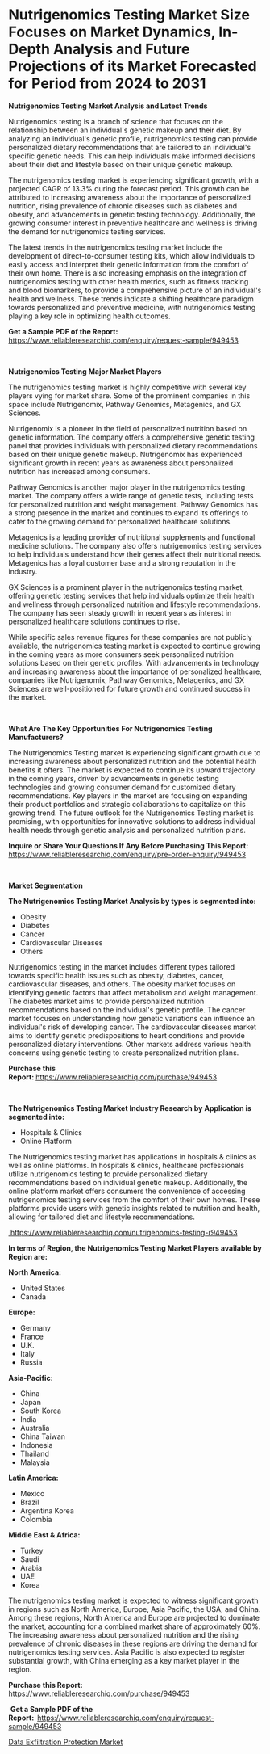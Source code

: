 <p><h1>Nutrigenomics Testing Market Size Focuses on Market Dynamics, In-Depth Analysis and Future Projections of its Market Forecasted for Period from 2024 to 2031</h1></p><p><strong>Nutrigenomics Testing Market Analysis and Latest Trends</strong></p>
<p><p>Nutrigenomics testing is a branch of science that focuses on the relationship between an individual's genetic makeup and their diet. By analyzing an individual's genetic profile, nutrigenomics testing can provide personalized dietary recommendations that are tailored to an individual's specific genetic needs. This can help individuals make informed decisions about their diet and lifestyle based on their unique genetic makeup.</p><p>The nutrigenomics testing market is experiencing significant growth, with a projected CAGR of 13.3% during the forecast period. This growth can be attributed to increasing awareness about the importance of personalized nutrition, rising prevalence of chronic diseases such as diabetes and obesity, and advancements in genetic testing technology. Additionally, the growing consumer interest in preventive healthcare and wellness is driving the demand for nutrigenomics testing services.</p><p>The latest trends in the nutrigenomics testing market include the development of direct-to-consumer testing kits, which allow individuals to easily access and interpret their genetic information from the comfort of their own home. There is also increasing emphasis on the integration of nutrigenomics testing with other health metrics, such as fitness tracking and blood biomarkers, to provide a comprehensive picture of an individual's health and wellness. These trends indicate a shifting healthcare paradigm towards personalized and preventive medicine, with nutrigenomics testing playing a key role in optimizing health outcomes.</p></p>
<p><strong>Get a Sample PDF of the Report:&nbsp;</strong> <a href="https://www.reliableresearchiq.com/enquiry/request-sample/949453">https://www.reliableresearchiq.com/enquiry/request-sample/949453</a></p>
<p>&nbsp;</p>
<p><strong>Nutrigenomics Testing Major Market Players</strong></p>
<p><p>The nutrigenomics testing market is highly competitive with several key players vying for market share. Some of the prominent companies in this space include Nutrigenomix, Pathway Genomics, Metagenics, and GX Sciences.</p><p>Nutrigenomix is a pioneer in the field of personalized nutrition based on genetic information. The company offers a comprehensive genetic testing panel that provides individuals with personalized dietary recommendations based on their unique genetic makeup. Nutrigenomix has experienced significant growth in recent years as awareness about personalized nutrition has increased among consumers.</p><p>Pathway Genomics is another major player in the nutrigenomics testing market. The company offers a wide range of genetic tests, including tests for personalized nutrition and weight management. Pathway Genomics has a strong presence in the market and continues to expand its offerings to cater to the growing demand for personalized healthcare solutions.</p><p>Metagenics is a leading provider of nutritional supplements and functional medicine solutions. The company also offers nutrigenomics testing services to help individuals understand how their genes affect their nutritional needs. Metagenics has a loyal customer base and a strong reputation in the industry.</p><p>GX Sciences is a prominent player in the nutrigenomics testing market, offering genetic testing services that help individuals optimize their health and wellness through personalized nutrition and lifestyle recommendations. The company has seen steady growth in recent years as interest in personalized healthcare solutions continues to rise.</p><p>While specific sales revenue figures for these companies are not publicly available, the nutrigenomics testing market is expected to continue growing in the coming years as more consumers seek personalized nutrition solutions based on their genetic profiles. With advancements in technology and increasing awareness about the importance of personalized healthcare, companies like Nutrigenomix, Pathway Genomics, Metagenics, and GX Sciences are well-positioned for future growth and continued success in the market.</p></p>
<p>&nbsp;</p>
<p><strong>What Are The Key Opportunities For Nutrigenomics Testing Manufacturers?</strong></p>
<p><p>The Nutrigenomics Testing market is experiencing significant growth due to increasing awareness about personalized nutrition and the potential health benefits it offers. The market is expected to continue its upward trajectory in the coming years, driven by advancements in genetic testing technologies and growing consumer demand for customized dietary recommendations. Key players in the market are focusing on expanding their product portfolios and strategic collaborations to capitalize on this growing trend. The future outlook for the Nutrigenomics Testing market is promising, with opportunities for innovative solutions to address individual health needs through genetic analysis and personalized nutrition plans.</p></p>
<p><strong>Inquire or Share Your Questions If Any Before Purchasing This Report:</strong> <a href="https://www.reliableresearchiq.com/enquiry/pre-order-enquiry/949453">https://www.reliableresearchiq.com/enquiry/pre-order-enquiry/949453</a></p>
<p>&nbsp;</p>
<p><strong>Market Segmentation</strong></p>
<p><strong>The Nutrigenomics Testing Market Analysis by types is segmented into:</strong></p>
<p><ul><li>Obesity</li><li>Diabetes</li><li>Cancer</li><li>Cardiovascular Diseases</li><li>Others</li></ul></p>
<p><p>Nutrigenomics testing in the market includes different types tailored towards specific health issues such as obesity, diabetes, cancer, cardiovascular diseases, and others. The obesity market focuses on identifying genetic factors that affect metabolism and weight management. The diabetes market aims to provide personalized nutrition recommendations based on the individual's genetic profile. The cancer market focuses on understanding how genetic variations can influence an individual's risk of developing cancer. The cardiovascular diseases market aims to identify genetic predispositions to heart conditions and provide personalized dietary interventions. Other markets address various health concerns using genetic testing to create personalized nutrition plans.</p></p>
<p><strong>Purchase this Report:&nbsp;</strong><a href="https://www.reliableresearchiq.com/purchase/949453">https://www.reliableresearchiq.com/purchase/949453</a></p>
<p>&nbsp;</p>
<p><strong>The Nutrigenomics Testing Market Industry Research by Application is segmented into:</strong></p>
<p><ul><li>Hospitals & Clinics</li><li>Online Platform</li></ul></p>
<p><p>The Nutrigenomics testing market has applications in hospitals & clinics as well as online platforms. In hospitals & clinics, healthcare professionals utilize nutrigenomics testing to provide personalized dietary recommendations based on individual genetic makeup. Additionally, the online platform market offers consumers the convenience of accessing nutrigenomics testing services from the comfort of their own homes. These platforms provide users with genetic insights related to nutrition and health, allowing for tailored diet and lifestyle recommendations.</p></p>
<p><a href="https://www.reliableresearchiq.com/nutrigenomics-testing-r949453">&nbsp;https://www.reliableresearchiq.com/nutrigenomics-testing-r949453</a></p>
<p><strong>In terms of Region, the Nutrigenomics Testing Market Players available by Region are:</strong></p>
<p>
    <p> <strong> North America: </strong>
        <ul>
            <li>United States</li>
            <li>Canada</li>
        </ul>
        </p> 
    <p> <strong> Europe: </strong>
        <ul>
            <li>Germany</li>
            <li>France</li>
            <li>U.K.</li>
            <li>Italy</li>
            <li>Russia</li>
        </ul>
        </p> 
    <p> <strong> Asia-Pacific: </strong>
        <ul>
            <li>China</li>
            <li>Japan</li>
            <li>South Korea</li>
            <li>India</li>
            <li>Australia</li>
            <li>China Taiwan</li>
            <li>Indonesia</li>
            <li>Thailand</li>
            <li>Malaysia</li>
        </ul>
        </p> 
    <p> <strong> Latin America: </strong>
        <ul>
            <li>Mexico</li>
            <li>Brazil</li>
            <li>Argentina Korea</li>
            <li>Colombia</li>
        </ul>
        </p> 
    <p> <strong> Middle East & Africa: </strong>
        <ul>
            <li>Turkey</li>
            <li>Saudi</li>
            <li>Arabia</li>
            <li>UAE</li>
            <li>Korea</li>
        </ul>
    </p>
    </p>
<p><p>The nutrigenomics testing market is expected to witness significant growth in regions such as North America, Europe, Asia Pacific, the USA, and China. Among these regions, North America and Europe are projected to dominate the market, accounting for a combined market share of approximately 60%. The increasing awareness about personalized nutrition and the rising prevalence of chronic diseases in these regions are driving the demand for nutrigenomics testing services. Asia Pacific is also expected to register substantial growth, with China emerging as a key market player in the region.</p></p>
<p><strong>Purchase this Report: </strong><a href="https://www.reliableresearchiq.com/purchase/949453">https://www.reliableresearchiq.com/purchase/949453</a></p>
<p>&nbsp;<strong>Get a Sample PDF of the Report:&nbsp;&nbsp;</strong><a href="https://www.reliableresearchiq.com/enquiry/request-sample/949453">https://www.reliableresearchiq.com/enquiry/request-sample/949453</a></p>
<p><strong></strong></p>
<p><p><a href="https://github.com/arabintang013/Market-Research-Report-List-1/blob/main/data-exfiltration-protection-market.md">Data Exfiltration Protection Market</a></p></p>